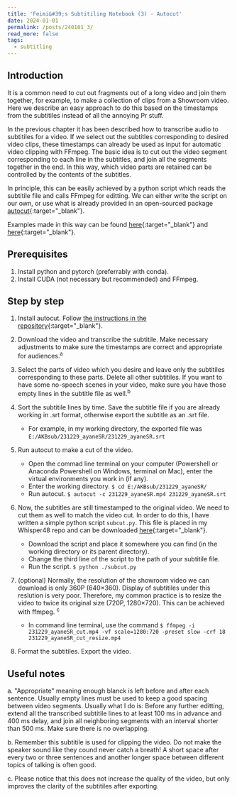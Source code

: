 ```yaml
---
title: 'Feimi&#39;s Subtitiling Notebook (3) - Autocut'
date: 2024-01-01
permalink: /posts/240101_3/
read_more: false
tags:
  - subtitling
---
```


Introduction
-----

It is a common need to cut out fragments out of a long video and join them together, for example, to make a collection of clips from a Showroom video. Here we describe an easy approach to do this based on the timestamps from the subtitiles instead of all the annoying Pr stuff. 

In the previous chapter it has been described how to transcribe audio to subtitiles for a video. If we select out the subtitles corresponding to desired video clips, these timestamps can already be used as input for automatic video clipping with FFmpeg. The basic idea is to cut out the video segment corresponding to each line in the subtitles, and join all the segments together in the end. In this way, which video parts are retained can be controlled by the contents of the subtitles. 

In principle, this can be easily achieved by a python script which reads the subtitile file and calls FFmpeg for editting. We can either write the script on our own, or use what is already provided in an open-sourced package [autocut](https://github.com/mli/autocut){:target="_blank"}.  

Examples made in this way can be found [here](https://www.bilibili.com/video/BV1pw411G7HW){:target="_blank"} and [here](https://www.bilibili.com/video/BV1aC4y1D74Q){:target="_blank"}.  


Prerequisites
-----

1. Install python and pytorch (preferrably with conda). 
2. Install CUDA (not necessary but recommended) and FFmpeg. 


Step by step
-----
1. Install autocut. Follow [the instructions in the repository](https://github.com/mli/autocut?tab=readme-ov-file){:target="_blank"}. 

2. Download the video and transcribe the subtitile. Make necessary adjustments to make sure the timestamps are correct and appropriate for audiences.<sup>a</sup> 

3. Select the parts of video which you desire and leave only the subtitiles corresponding to these parts. Delete all other subtitiles. If you want to have some no-speech scenes in your video, make sure you have those empty lines in the subtitle file as well.<sup>b</sup>  

4. Sort the subtitile lines by time. Save the subtitle file if you are already working in .srt format, otherwise export the subtitle as an .srt file. 
    - For example, in my working directory, the exported file was `E:/AKBsub/231229_ayaneSR/231229_ayaneSR.srt`

5. Run autocut to make a cut of the video. 
    - Open the commad line terminal on your computer (Powershell or Anaconda Powershell on Windows, terminal on Mac), enter the virtual environments you work in (if any).  
    - Enter the working directory. `$ cd E:/AKBsub/231229_ayaneSR/`
    - Run autocut. `$ autocut -c 231229_ayaneSR.mp4 231229_ayaneSR.srt`

6. Now, the subtitles are still timestamped to the original video. We need to cut them as well to match the video cut. In order to do this, I have written a simple python script `subcut.py`. This file is placed in my Whisper48 repo and can be downloaded [here](https://github.com/ifeimi/whisper48/blob/main/subcut.py){:target="_blank"}.  
    - Download the script and place it somewhere you can find (in the working directory or its parent directory). 
    - Change the third line of the script to the path of your subtitile file.  
    - Run the script. `$ python ./subcut.py`

7. (optional) Normally, the resolution of the showroom video we can download is only 360P (640×360). Display of subtitiles under this reslution is very poor. Therefore, my common practice is to resize the video to twice its original size (720P, 1280×720). This can be achieved with ffmpeg. <sup>c</sup> 
    - In command line terminal, use the command `$ ffmpeg -i 231229_ayaneSR_cut.mp4 -vf scale=1280:720 -preset slow -crf 18 231229_ayaneSR_cut_resize.mp4`

8. Format the subtitiles. Export the video. 


Useful notes
-----
a. "Appropriate" meaning enough blanck is left before and after each sentence. Usually empty lines must be used to keep a good spacing between video segments. Usually what I do is: Before any further editting, extend all the transcribed subtitile lines to at least 100 ms in advance and 400 ms delay, and join all neighboring segments with an interval shorter than 500 ms. Make sure there is no overlapping.  

b. Remember this subtitile is used for clipping the video. Do not make the speaker sound like they cound never catch a breath! A short space after every two or three sentences and another longer space between different topics of talking is often good.  

c. Please notice that this does not increase the quality of the video, but only improves the clarity of the subtitiles after exporting.